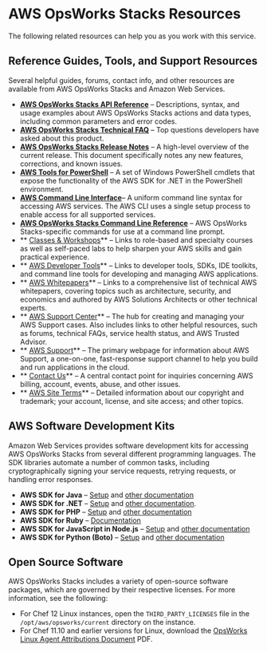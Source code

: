 # AWS OpsWorks Stacks Resources<a name="relatedresources"></a>

The following related resources can help you as you work with this service\.

## Reference Guides, Tools, and Support Resources<a name="OPS-Resources"></a>

Several helpful guides, forums, contact info, and other resources are available from AWS OpsWorks Stacks and Amazon Web Services\.
+ **[AWS OpsWorks Stacks API Reference](http://docs.aws.amazon.com/opsworks/latest/APIReference/Welcome.html)** – Descriptions, syntax, and usage examples about AWS OpsWorks Stacks actions and data types, including common parameters and error codes\.
+ **[AWS OpsWorks Stacks Technical FAQ](http://aws.amazon.com/opsworks/faqs/)** – Top questions developers have asked about this product\. 
+ **[AWS OpsWorks Stacks Release Notes](http://aws.amazon.com/releasenotes/AWS-OpsWorks)** – A high\-level overview of the current release\. This document specifically notes any new features, corrections, and known issues\.
+ **[AWS Tools for PowerShell](http://docs.aws.amazon.com/powershell/latest/userguide/pstools-welcome.html)** – A set of Windows PowerShell cmdlets that expose the functionality of the AWS SDK for \.NET in the PowerShell environment\.
+ **[AWS Command Line Interface](http://docs.aws.amazon.com/cli/latest/userguide/cli-chap-welcome.html)**– A uniform command line syntax for accessing AWS services\. The AWS CLI uses a single setup process to enable access for all supported services\. 
+ **[AWS OpsWorks Stacks Command Line Reference](http://docs.aws.amazon.com/cli/latest/reference/opsworks/index.html)** – AWS OpsWorks Stacks\-specific commands for use at a command line prompt\.
+ ** [Classes & Workshops](https://aws.amazon.com/training/course-descriptions/)** – Links to role\-based and specialty courses as well as self\-paced labs to help sharpen your AWS skills and gain practical experience\.
+ ** [AWS Developer Tools](https://aws.amazon.com/tools/)** – Links to developer tools, SDKs, IDE toolkits, and command line tools for developing and managing AWS applications\.
+ ** [AWS Whitepapers](https://aws.amazon.com/whitepapers/)** – Links to a comprehensive list of technical AWS whitepapers, covering topics such as architecture, security, and economics and authored by AWS Solutions Architects or other technical experts\.
+ ** [AWS Support Center](https://console.aws.amazon.com/support/home#/)** – The hub for creating and managing your AWS Support cases\. Also includes links to other helpful resources, such as forums, technical FAQs, service health status, and AWS Trusted Advisor\.
+ ** [AWS Support](https://aws.amazon.com/premiumsupport/)** – The primary webpage for information about AWS Support, a one\-on\-one, fast\-response support channel to help you build and run applications in the cloud\.
+ ** [Contact Us](https://aws.amazon.com/contact-us/)** – A central contact point for inquiries concerning AWS billing, account, events, abuse, and other issues\. 
+ ** [AWS Site Terms](https://aws.amazon.com/terms/)** – Detailed information about our copyright and trademark; your account, license, and site access; and other topics\.

## AWS Software Development Kits<a name="OPS-Resources-SDK"></a>

Amazon Web Services provides software development kits for accessing AWS OpsWorks Stacks from several different programming languages\. The SDK libraries automate a number of common tasks, including cryptographically signing your service requests, retrying requests, or handling error responses\.
+  **AWS SDK for Java** – [Setup](http://docs.aws.amazon.com/AWSSdkDocsJava/latest/DeveloperGuide/java-dg-setup.html) and [other documentation](http://docs.aws.amazon.com/AWSJavaSDK/latest/javadoc/com/amazonaws/services/opsworks/AWSOpsWorks.html) 
+  **AWS SDK for \.NET** – [Setup](http://docs.aws.amazon.com/AWSSdkDocsNET/latest/DeveloperGuide/net-dg-setup.html) and [other documentation](https://docs.aws.amazon.com/sdkfornet/v3/apidocs/)\.
+  **AWS SDK for PHP** – [Setup](http://docs.aws.amazon.com/awssdkdocsphp2/latest/gettingstartedguide/sdk-php2-installing-the-sdk.html) and [other documentation](http://docs.aws.amazon.com/aws-sdk-php-2/latest/class-Aws.OpsWorks.OpsWorksClient.html) 
+  **AWS SDK for Ruby** – [Documentation](http://aws.amazon.com/documentation/sdk-for-ruby) 
+  **AWS SDK for JavaScript in Node\.js** – [Setup](http://docs.aws.amazon.com/nodejs/latest/dg/nodejs-dg-aws-sdk-for-node.js.html) and [other documentation](http://aws.amazon.com/documentation/sdkforjavascript/)
+ **AWS SDK for Python \(Boto\)** – [Setup](http://boto.readthedocs.org/en/latest/getting_started.html) and [other documentation](http://docs.pythonboto.org/en/latest/ref/opsworks.html)

## Open Source Software<a name="w100ab1c16b9"></a>

AWS OpsWorks Stacks includes a variety of open\-source software packages, which are governed by their respective licenses\. For more information, see the following:
+ For Chef 12 Linux instances, open the `THIRD_PARTY_LICENSES` file in the `/opt/aws/opsworks/current` directory on the instance\.
+ For Chef 11\.10 and earlier versions for Linux, download the [OpsWorks Linux Agent Attributions Document](samples/OpsWorks-Linux-Agent-Attributions-Document-10-08-14.zip) PDF\.